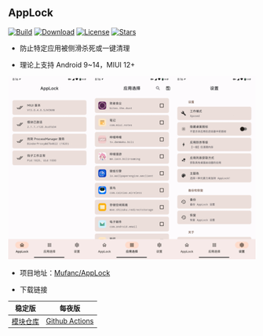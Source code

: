 ## AppLock

[![Build](https://img.shields.io/github/actions/workflow/status/Mufanc/AppLock/ci.yml?branch=master&logo=github&label=Build)](https://github.com/Mufanc/AppLock/actions)
[![Download](https://img.shields.io/github/downloads/Xposed-Modules-Repo/mufanc.tools.applock/total?label=Downloads)](https://github.com/Xposed-Modules-Repo/mufanc.tools.applock/releases/latest)
[![License](https://img.shields.io/github/license/Mufanc/AppLock?label=License)](https://choosealicense.com/licenses/gpl-3.0/)
[![Stars](https://img.shields.io/github/stars/Mufanc/AppLock?label=Stars)](https://github.com/Mufanc)

* 防止特定应用被侧滑杀死或一键清理

* 理论上支持 Android 9~14，MIUI 12+

![](images/screenshots.gif)

* 项目地址：[Mufanc/AppLock](https://github.com/Mufanc/AppLock)

* 下载链接

| 稳定版 |                                     每夜版                                      |
| :---: |:----------------------------------------------------------------------------:|
| [模块仓库](https://github.com/Xposed-Modules-Repo/mufanc.tools.applock/releases/latest) | [Github Actions](https://github.com/Mufanc/AppLock/actions/workflows/ci.yml) |
